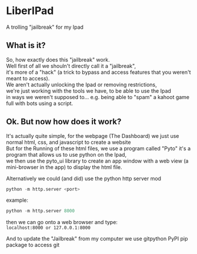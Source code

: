 # LiberIPad
A trolling "jailbreak" for my Ipad

## What is it?
So, how exactly does this "jailbreak" work.  
Well first of all we shouln't directly call it a "jailbreak",  
it's more of a "hack" (a trick to bypass and access features that you weren't meant to access).  
We aren't actually unlocking the Ipad or removing restrictions,  
we're just working with the tools we have, to be able to use the Ipad  
in ways we weren't supposed to... e.g. being able to "spam" a kahoot game full with bots using a script.  

## Ok. But now how does it work?
It's actually quite simple, for the webpage (The Dashboard) we just use normal html, css, and javascript to create a website  
But for the Running of these html files, we use a program called "Pyto" it's a program that allows us to use python on the Ipad,  
we then use the pyto_ui library to create an app window with a web view (a mini-browser in the app) to display the html file.  

Alternatively we could (and did) use the python http server mod  
``` python
python -m http.server <port>
```

example:
``` python
python -m http.server 8000
```

then we can go onto a web browser and type:  
`localhost:8000 or 127.0.0.1:8000`

And to update the "Jailbreak" from my computer we use gitpython PyPI pip package to access git
